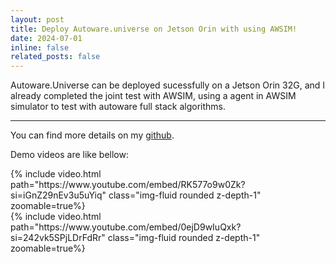 ```yaml
---
layout: post
title: Deploy Autoware.universe on Jetson Orin with using AWSIM!
date: 2024-07-01
inline: false
related_posts: false
---
```


Autoware.Universe can be deployed sucessfully on a Jetson Orin 32G, and I already completed the joint test with AWSIM, using a agent in AWSIM simulator to test with autoware full stack algorithms.

***

You can find more details on my [github](https://github.com/LiZheng1997/Autoware.universe-with-AWSIM).

Demo videos are like bellow:

<div class="row mt-3">
    <div class="col-sm mt-3 mt-md-0">
        {% include video.html path="https://www.youtube.com/embed/RK577o9w0Zk?si=iGnZ29nEv3u5uYiq" class="img-fluid rounded z-depth-1" zoomable=true%}
    </div>
    <div class="col-sm mt-3 mt-md-0">
        {% include video.html path="https://www.youtube.com/embed/0ejD9wIuQxk?si=242vk5SPjLDrFdRr" class="img-fluid rounded z-depth-1" zoomable=true%}
    </div>
</div>